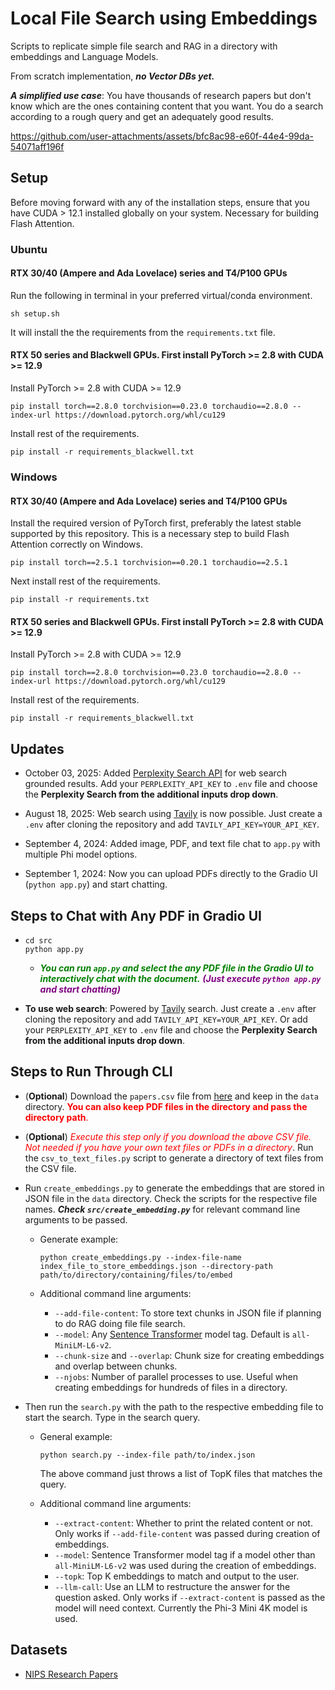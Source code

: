 # Local File Search using Embeddings

Scripts to replicate simple file search and RAG in a directory with embeddings and Language Models.

From scratch implementation, ***no Vector DBs yet.***

***A simplified use case***: You have thousands of research papers but don't know which are the ones containing content that you want. You do a search according to a rough query and get an adequately good results. 


https://github.com/user-attachments/assets/bfc8ac98-e60f-44e4-99da-54071aff196f


## Setup

Before moving forward with any of the installation steps, ensure that you have CUDA > 12.1 installed globally on your system. Necessary for building Flash Attention.

### Ubuntu

#### RTX 30/40 (Ampere and Ada Lovelace) series and T4/P100 GPUs

Run the following in terminal in your preferred virtual/conda environment.

```
sh setup.sh
```

It will install the the requirements from the `requirements.txt` file.

#### RTX 50 series and Blackwell GPUs. First install PyTorch >= 2.8 with CUDA >= 12.9

Install PyTorch >= 2.8 with CUDA >= 12.9

```
pip install torch==2.8.0 torchvision==0.23.0 torchaudio==2.8.0 --index-url https://download.pytorch.org/whl/cu129
```

Install rest of the requirements.

```
pip install -r requirements_blackwell.txt
```

### Windows

#### RTX 30/40 (Ampere and Ada Lovelace) series and T4/P100 GPUs

Install the required version of PyTorch first, preferably the latest stable supported by this repository. This is a necessary step to build Flash Attention correctly on Windows.

```
pip install torch==2.5.1 torchvision==0.20.1 torchaudio==2.5.1
```

Next install rest of the requirements.

```
pip install -r requirements.txt
```

#### RTX 50 series and Blackwell GPUs. First install PyTorch >= 2.8 with CUDA >= 12.9

Install PyTorch >= 2.8 with CUDA >= 12.9

```
pip install torch==2.8.0 torchvision==0.23.0 torchaudio==2.8.0 --index-url https://download.pytorch.org/whl/cu129
```

Install rest of the requirements.

```
pip install -r requirements_blackwell.txt
```

## Updates

* October 03, 2025: Added [Perplexity Search API](https://docs.perplexity.ai/getting-started/overview) for web search grounded results. Add your `PERPLEXITY_API_KEY` to `.env` file and choose the **Perplexity Search from the additional inputs drop down**.

* August 18, 2025: Web search using [Tavily](https://www.tavily.com/) is now possible. Just create a `.env` after cloning the repository and add `TAVILY_API_KEY=YOUR_API_KEY`.

* September 4, 2024: Added image, PDF, and text file chat to `app.py` with multiple Phi model options.

* September 1, 2024: Now you can upload PDFs directly to the Gradio UI (`python app.py`) and start chatting.

## Steps to Chat with Any PDF in Gradio UI

* ```
  cd src
  python app.py
  ```

  * <span style="color: green">***You can run `app.py` and select the any PDF file in the Gradio UI to interactively chat with the document.***</span> <span style="color: purple">***(Just execute `python app.py` and start chatting)***</span>


* **To use web search**: Powered by [Tavily](https://www.tavily.com/) search. Just create a `.env` after cloning the repository and add `TAVILY_API_KEY=YOUR_API_KEY`. Or add your `PERPLEXITY_API_KEY` to `.env` file and choose the **Perplexity Search from the additional inputs drop down**.

## Steps to Run Through CLI

* (**Optional**) Download the `papers.csv` file from [here](https://www.kaggle.com/datasets/benhamner/nips-papers?select=papers.csv) and keep in the `data` directory. <span style="color: red">**You can also keep PDF files in the directory and pass the directory path**.</span>

* (**Optional**) <span style="color: red">*Execute this step only if you download the above CSV file. Not needed if you have your own text files or PDFs in a directory*</span>. Run the `csv_to_text_files.py` script to generate a directory of text files from the CSV file. 

* Run `create_embeddings.py` to generate the embeddings that are stored in JSON file in the `data` directory. Check the scripts for the respective file names. ***Check `src/create_embedding.py`*** for relevant command line arguments to be passed.

  * Generate example:

    ```
    python create_embeddings.py --index-file-name index_file_to_store_embeddings.json --directory-path path/to/directory/containing/files/to/embed
    ```

  * Additional command line arguments:

    * `--add-file-content`: To store text chunks in JSON file if planning to do RAG doing file file search.
    * `--model`: Any [Sentence Transformer](https://www.sbert.net/docs/sentence_transformer/pretrained_models.html) model tag. Default is `all-MiniLM-L6-v2`.
    * `--chunk-size` and `--overlap`: Chunk size for creating embeddings and overlap between chunks.
    * `--njobs`: Number of parallel processes to use. Useful when creating embeddings for hundreds of files in a directory.

* Then run the `search.py` with the path to the respective embedding file to start the search. Type in the search query.

  * General example:

    ```
    python search.py --index-file path/to/index.json
    ```
  
    The above command just throws a list of TopK files that matches the query.

  * Additional command line arguments:

    * `--extract-content`: Whether to print the related content or not. Only works if `--add-file-content` was passed during creation of embeddings.
    * `--model`: Sentence Transformer model tag if a model other than `all-MiniLM-L6-v2` was used during the creation of embeddings.
    * `--topk`: Top K embeddings to match and output to the user.
    * `--llm-call`: Use an LLM to restructure the answer for the question asked. Only works if `--extract-content` is passed as the model will need context. Currently the Phi-3 Mini 4K model is used. 
  


## Datasets

* [NIPS Research Papers](https://www.kaggle.com/datasets/benhamner/nips-papers?select=papers.csv)
